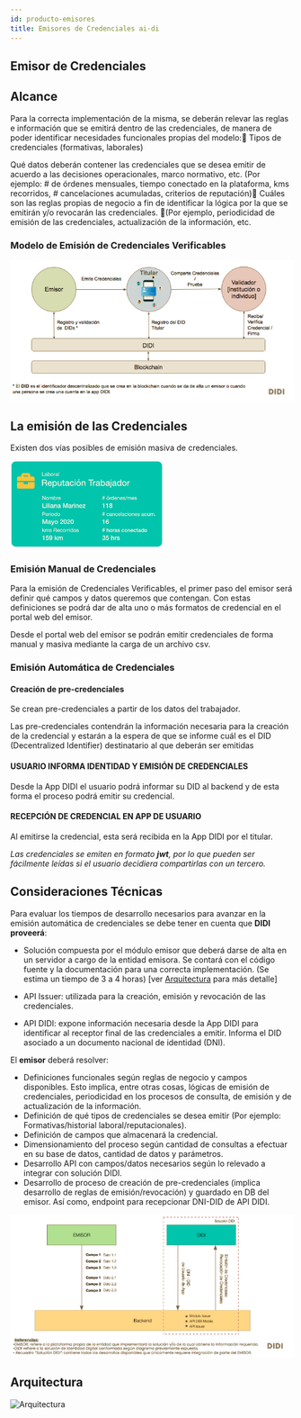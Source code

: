 ```yaml
---
id: producto-emisores
title: Emisores de Credenciales ai·di
---
```

## Emisor de Credenciales

## Alcance
Para la correcta implementación de la misma, se deberán relevar las reglas e información que se emitirá dentro de las credenciales, de manera de poder identificar necesidades funcionales propias del modelo:
Tipos de credenciales (formativas, laborales)

Qué datos deberán contener las credenciales que se desea emitir de acuerdo a las decisiones operacionales, marco normativo, etc. (Por ejemplo: # de órdenes mensuales, tiempo conectado en la plataforma, kms recorridos, # cancelaciones acumuladas, criterios de reputación)
Cuáles son las reglas propias de negocio a fin de identificar la lógica por la que se emitirán y/o revocarán las credenciales. (Por ejemplo, periodicidad de emisión de las credenciales, actualización de la información, etc.

### Modelo de Emisión de Credenciales Verificables
![Flujo](./images/flujo-emisores.png)

## La emisión de las Credenciales
Existen dos vías posibles de emisión masiva de credenciales.

![Credencial](./images/ejemplo-credencial.png)

### Emisión Manual de Credenciales
Para la emisión de Credenciales Verificables, el primer paso del emisor será definir qué campos y datos queremos que contengan. Con estas definiciones se podrá dar de alta uno o más formatos de credencial en el portal web del emisor.

Desde el portal web del emisor se podrán emitir credenciales de forma manual y masiva mediante la carga de un archivo csv.


### Emisión Automática de Credenciales
#### Creación de pre-credenciales
Se crean pre-credenciales a partir de los datos del trabajador.

Las pre-credenciales contendrán la información necesaria para la creación de la credencial y estarán a la espera de que se informe cuál es el DID (Decentralized Identifier) destinatario al que deberán ser emitidas

#### USUARIO INFORMA IDENTIDAD Y EMISIÓN DE CREDENCIALES
Desde la App DIDI el usuario podrá informar su DID al backend y de esta forma el proceso podrá emitir su credencial.

#### RECEPCIÓN DE CREDENCIAL EN APP DE USUARIO
Al emitirse la credencial, esta será recibida en la App DIDI por el titular.

_Las credenciales se emiten en formato **jwt**, por lo que pueden ser fácilmente leídas si el usuario decidiera compartirlas con un tercero._

## Consideraciones Técnicas
Para evaluar los tiempos de desarrollo necesarios para avanzar en la emisión automática de credenciales se debe tener en cuenta que **DIDI proveerá**:

* Solución compuesta por el módulo emisor que deberá darse de alta en un servidor a cargo de la entidad emisora. Se contará con el código fuente y la documentación para una correcta implementación. (Se estima un tiempo de 3 a 4 horas) [ver [Arquitectura](https://didi.org.ar) para más detalle]

* API Issuer: utilizada para la creación, emisión y revocación de las credenciales.

* API DIDI: expone información necesaria desde la App DIDI para identificar al receptor final de las credenciales a emitir. Informa el DID asociado a un documento nacional de identidad (DNI).

El **emisor** deberá resolver:
* Definiciones funcionales según reglas de negocio y campos disponibles. Esto implica, entre otras cosas, lógicas de emisión de credenciales, periodicidad en los procesos de consulta, de emisión y de actualización de la información.
* Definición de qué tipos de credenciales se desea emitir (Por ejemplo: Formativas/historial laboral/reputacionales).
* Definición de campos que almacenará la credencial.
* Dimensionamiento del proceso según cantidad de consultas a efectuar en su base de datos, cantidad de datos y parámetros.
* Desarrollo API con campos/datos necesarios según lo relevado a integrar con solución DIDI.
* Desarrollo de proceso de creación de pre-credenciales (implica desarrollo de reglas de emisión/revocación) y guardado en DB del emisor. Así como, endpoint para recepcionar DNI-DID de API DIDI.

![Diagrama-de-Flujo](./images/diagrama-de-flujo.png)

## Arquitectura
![Arquitectura](./images/arquitectura.png)
